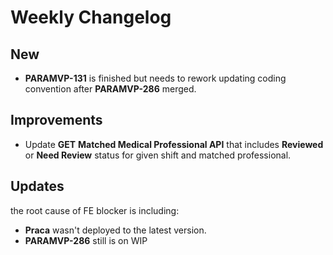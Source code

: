 # Weekly Changelog
## New
- **PARAMVP-131** is finished but needs to rework updating coding convention after **PARAMVP-286** merged.

## Improvements
- Update **GET** **Matched Medical Professional API** that includes **Reviewed** or **Need Review** status for given shift and matched professional.

## Updates
the root cause of FE blocker is including:
- **Praca** wasn't deployed to the latest version.
- **PARAMVP-286** still is on WIP